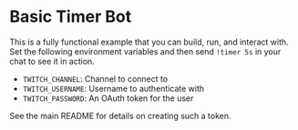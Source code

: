 # Basic Timer Bot

This is a fully functional example that you can build, run, and interact with.
Set the following environment variables and then send `!timer 5s` in your chat
to see it in action.

- `TWITCH_CHANNEL`: Channel to connect to
- `TWITCH_USERNAME`: Username to authenticate with
- `TWITCH_PASSWORD`: An OAuth token for the user

See the main README for details on creating such a token.
